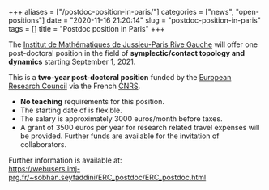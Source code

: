 +++
aliases = ["/postdoc-position-in-paris/"]
categories = ["news", "open-positions"]
date = "2020-11-16 21:20:14"
slug = "postdoc-position-in-paris"
tags = []
title = "Postdoc position in Paris"
+++

The [Institut de Mathématiques de Jussieu-Paris Rive
Gauche](https://www.imj-prg.fr/) will offer one post-doctoral position
in the field of **symplectic/contact topology and dynamics** starting
September 1, 2021.

This is a **two-year post-doctoral position** funded by the [European
Research Council](http://erc.europa.eu/) via the French
[CNRS](http://www.cnrs.fr/index.php).

-   **No teaching** requirements for this position.
-   The starting date of is flexible.
-   The salary is approximately 3000 euros/month before taxes.
-   A grant of 3500 euros per year for research related travel expenses
    will be provided. Further funds are available for the invitation of
    collaborators.

Further information is available at:   
<https://webusers.imj-prg.fr/~sobhan.seyfaddini/ERC_postdoc/ERC_postdoc.html>
